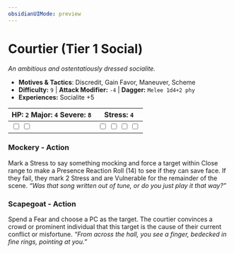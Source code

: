```yaml
---
obsidianUIMode: preview
---
```

# Courtier (Tier 1 Social)

*An ambitious and ostentatiously dressed socialite.*

- **Motives & Tactics**: Discredit, Gain Favor, Maneuver, Scheme
- **Difficulty:** `9` | **Attack Modifier:** `-4` | **Dagger:** `Melee 1d4+2 phy`
- **Experiences:** Socialite +5

| HP: `2` Major: `4` Severe: `8` | Stress: `4` |
|--|--|
|  <input type="checkbox" unchecked id="48aa78f6"> <input type="checkbox" unchecked id="80c24a36"> |  <input type="checkbox" unchecked id="b9810786"> <input type="checkbox" unchecked id="f92fc5a3"> <input type="checkbox" unchecked id="f40c552e"> <input type="checkbox" unchecked id="d29ab0da"> |

### Mockery - Action

Mark a Stress to say something mocking and force a target within Close range to make a Presence Reaction Roll (14) to see if they can save face. If they fail, they mark 2 Stress and are Vulnerable for the remainder of the scene. *“Was that song written out of tune, or do you just play it that way?”*

### Scapegoat - Action

Spend a Fear and choose a PC as the target. The courtier convinces a crowd or prominent individual that this target is the cause of their current conflict or misfortune. *“From across the hall, you see a finger, bedecked in fine rings, pointing at you.”*



